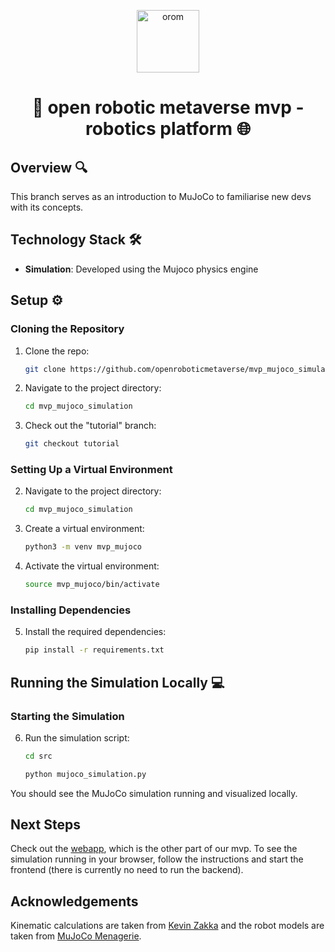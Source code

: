 <p align="center">
  <a href="https://www.openroboticmetaverse.org">
    <img alt="orom" src="https://raw.githubusercontent.com/openroboverse/knowledge-base/main/docs/assets/icon.png" width="100" />
  </a>
</p>
<h1 align="center">
  🤖 open robotic metaverse mvp - robotics platform 🌐
</h1>

## Overview 🔍

This branch serves as an introduction to MuJoCo to familiarise new devs with its concepts.

## Technology Stack 🛠️

- **Simulation**: Developed using the Mujoco physics engine

## Setup ⚙️

### Cloning the Repository

1. Clone the repo:
   ```bash
   git clone https://github.com/openroboticmetaverse/mvp_mujoco_simulation.git
   ```
2. Navigate to the project directory:

   ```bash
   cd mvp_mujoco_simulation
   ```

3. Check out the "tutorial" branch:
   ```bash
   git checkout tutorial
   ```

### Setting Up a Virtual Environment

2. Navigate to the project directory:

   ```bash
   cd mvp_mujoco_simulation
   ```

3. Create a virtual environment:

   ```bash
   python3 -m venv mvp_mujoco
   ```

4. Activate the virtual environment:

   ```bash
   source mvp_mujoco/bin/activate
   ```

### Installing Dependencies

5. Install the required dependencies:
   ```bash
   pip install -r requirements.txt
   ```

## Running the Simulation Locally 💻

### Starting the Simulation

6. Run the simulation script:
   ```bash
   cd src
   ```
   ```bash
   python mujoco_simulation.py
   ```

You should see the MuJoCo simulation running and visualized locally.

## Next Steps

Check out the [webapp](https://github.com/openroboticmetaverse/mvp-webapp), which is the other part of our mvp. To see the simulation running in your browser, follow the instructions and start the frontend (there is currently no need to run the backend).

## Acknowledgements

Kinematic calculations are taken from [Kevin Zakka](https://github.com/kevinzakka/mjctrl/) and the robot models are taken from [MuJoCo Menagerie](https://github.com/google-deepmind/mujoco_menagerie).
